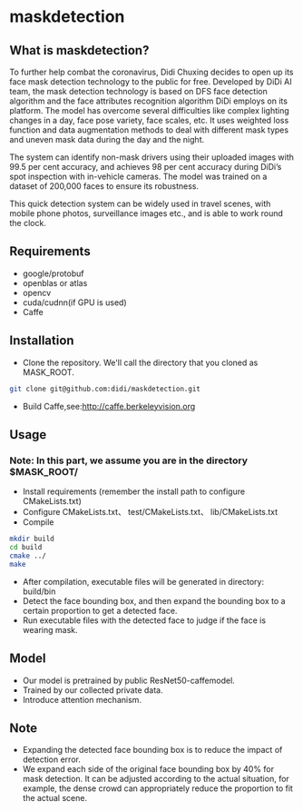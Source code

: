 # maskdetection

## What is maskdetection?
To further help combat the coronavirus, Didi Chuxing decides to open up its face mask detection technology to the public for free. Developed by DiDi AI team, the mask detection technology is based on DFS face detection algorithm and the face attributes recognition algorithm DiDi employs on its platform. 
The model has overcome several difficulties like complex lighting changes in a day, face pose variety, face scales, etc. It uses weighted loss function and data augmentation methods to deal with different mask types and uneven mask data during the day and the night. 

The system can identify non-mask drivers using their uploaded images with 99.5 per cent accuracy, and achieves 98 per cent accuracy during DiDi’s spot inspection with in-vehicle cameras. The model was trained on a dataset of 200,000 faces to ensure its robustness. 

This quick detection system can be widely used in travel scenes, with mobile phone photos, surveillance images etc., and is able to work round the clock.

## Requirements
- google/protobuf
- openblas or atlas
- opencv
- cuda/cudnn(if GPU is used)
- Caffe

## Installation
- Clone the repository. We'll call the directory that you cloned as MASK_ROOT.
```bash
git clone git@github.com:didi/maskdetection.git
```
- Build Caffe,see:http://caffe.berkeleyvision.org

## Usage
### Note: In this part, we assume you are in the directory $MASK_ROOT/

- Install requirements (remember the install path to configure CMakeLists.txt)
- Configure CMakeLists.txt、 test/CMakeLists.txt、 lib/CMakeLists.txt
- Compile
```bash
mkdir build
cd build
cmake ../
make
```
- After compilation, executable files will be generated in directory: build/bin
- Detect the face bounding box, and then expand the bounding box to a certain proportion to get a detected face.
- Run executable files with the detected face to judge if the face is wearing mask.

## Model
- Our model is pretrained by public ResNet50-caffemodel.
- Trained by our collected private data.
- Introduce attention mechanism.
## Note
- Expanding the detected face bounding box is to reduce the impact of detection error.
- We expand each side of the original face bounding box by 40% for mask detection. It can be adjusted according to the actual situation, for example, the dense crowd can appropriately reduce the proportion to fit the actual scene.
